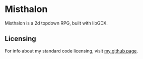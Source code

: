 # Misthalon

Misthalon is a 2d topdown RPG, built with libGDX.



## Licensing
For info about my standard code licensing, visit [my github page](http://restioson.github.io).
